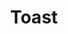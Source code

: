 ---
layout: component.njk
tags: 
    - mobile_components_en
key: toast-mobile_en
title: Toast
parent: mobile_components_en
image: mobile/overview/toast.webp
keywords: toast, snackbar, notification
order: 220
---